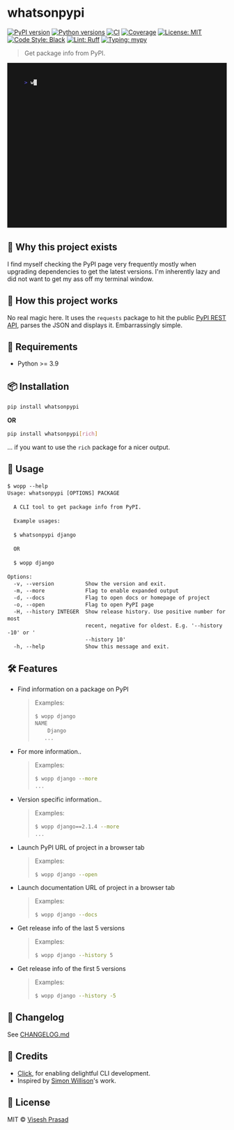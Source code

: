 # whatsonpypi

[![PyPI version](https://img.shields.io/pypi/v/whatsonpypi.svg)](https://pypi.org/project/whatsonpypi/)
[![Python versions](https://img.shields.io/pypi/pyversions/whatsonpypi.svg?logo=python&logoColor=white)](https://pypi.org/project/whatsonpypi/)
[![CI](https://github.com/viseshrp/whatsonpypi/actions/workflows/main.yml/badge.svg)](https://github.com/viseshrp/whatsonpypi/actions/workflows/main.yml)
[![Coverage](https://codecov.io/gh/viseshrp/whatsonpypi/branch/main/graph/badge.svg)](https://codecov.io/gh/viseshrp/whatsonpypi)
[![License: MIT](https://img.shields.io/github/license/viseshrp/whatsonpypi)](https://github.com/viseshrp/whatsonpypi/blob/main/LICENSE)
[![Code Style: Black](https://img.shields.io/badge/code%20style-black-000000.svg)](https://black.readthedocs.io/en/stable/)
[![Lint: Ruff](https://img.shields.io/badge/lint-ruff-000000.svg)](https://docs.astral.sh/ruff/)
[![Typing: mypy](https://img.shields.io/badge/typing-checked-blue.svg)](https://mypy.readthedocs.io/en/stable/)

> Get package info from PyPI.

![Demo](https://raw.githubusercontent.com/viseshrp/whatsonpypi/main/demo.gif)

## 🚀 Why this project exists

I find myself checking the PyPI page very frequently mostly when upgrading
dependencies to get the latest versions. I'm inherently lazy and did not want
to get my ass off my terminal window.

## 🧠 How this project works

No real magic here. It uses the `requests` package to hit the public [PyPI
REST API](https://docs.pypi.org/api/json/), parses the JSON and displays it.
Embarrassingly simple.

## 📐 Requirements

* Python >= 3.9

## 📦 Installation

```bash
pip install whatsonpypi
```

**OR**

```bash
pip install whatsonpypi[rich]
```
... if you want to use the `rich` package for a nicer output.

## 🧪 Usage

<!-- [[[cog
import cog
from whatsonpypi import cli
from click.testing import CliRunner
runner = CliRunner()
result = runner.invoke(cli.main, ["--help"])
out = result.output.replace("Usage: main", "Usage: wopp")
cog.out(
    "``` {{.bash}}\n"
    "$ wopp --help\n"
    "{}\n"
    "```".format(out)
)
]]] -->
``` {.bash}
$ wopp --help
Usage: whatsonpypi [OPTIONS] PACKAGE

  A CLI tool to get package info from PyPI.

  Example usages:

  $ whatsonpypi django

  OR

  $ wopp django

Options:
  -v, --version          Show the version and exit.
  -m, --more             Flag to enable expanded output
  -d, --docs             Flag to open docs or homepage of project
  -o, --open             Flag to open PyPI page
  -H, --history INTEGER  Show release history. Use positive number for most
                         recent, negative for oldest. E.g. '--history -10' or '
                         --history 10'
  -h, --help             Show this message and exit.

```
<!-- [[[end]]] -->

## 🛠️ Features

- Find information on a package on PyPI

    > Examples:
    >
    > ``` bash
    > $ wopp django
    > NAME
    >     Django
    >    ...
    > ```

- For more information..

    > Examples:
    >
    > ``` bash
    > $ wopp django --more
    > ...
    > ```

- Version specific information..

    > Examples:
    >
    > ``` bash
    > $ wopp django==2.1.4 --more
    > ...
    > ```

- Launch PyPI URL of project in a browser tab

    > Examples:
    >
    > ``` bash
    > $ wopp django --open
    > ```

- Launch documentation URL of project in a browser tab

    > Examples:
    >
    > ``` bash
    > $ wopp django --docs
    > ```

- Get release info of the last 5 versions

    > Examples:
    >
    > ``` bash
    > $ wopp django --history 5
    > ```

- Get release info of the first 5 versions

    > Examples:
    >
    > ``` bash
    > $ wopp django --history -5
    > ```

## 🧾 Changelog

See [CHANGELOG.md](https://github.com/viseshrp/whatsonpypi/blob/main/CHANGELOG.md)

## 🙏 Credits

* [Click](https://click.palletsprojects.com), for enabling delightful CLI development.
* Inspired by [Simon Willison](https://github.com/simonw)'s work.

## 📄 License

MIT © [Visesh Prasad](https://github.com/viseshrp)

